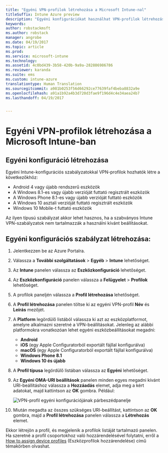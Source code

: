 ```yaml
---
title: "Egyéni VPN-profilok létrehozása a Microsoft Intune-nal"
titleSuffix: Intune Azure preview
description: "Egyéni konfigurációkat használhat VPN-profilok létrehozásához Intune-ban."
keywords: 
author: robstackmsft
ms.author: robstack
manager: angrobe
ms.date: 04/19/2017
ms.topic: article
ms.prod: 
ms.service: microsoft-intune
ms.technology: 
ms.assetid: 4c0bd439-3b58-420b-9a9a-282886986786
ms.reviewer: karanda
ms.suite: ems
ms.custom: intune-azure
translationtype: Human Translation
ms.sourcegitcommit: a981b0253f56d66292ce77639faf4beba8832a9e
ms.openlocfilehash: a91a1b92a4b3d720d3fae9f196d4c4e34aea24b7
ms.lasthandoff: 04/19/2017


---
```


# <a name="how-to-create-custom-vpn-profiles-in-microsoft-intune"></a>Egyéni VPN-profilok létrehozása a Microsoft Intune-ban

## <a name="create-a-custom-configuration"></a>Egyéni konfiguráció létrehozása
Egyéni Intune-konfigurációs szabályzatokkal VPN-profilok hozhatók létre a következőkhöz:

* Android 4 vagy újabb rendszerű eszközök
* A Windows 8.1-es vagy újabb verzióját futtató regisztrált eszközök
* A Windows Phone 8.1-es vagy újabb verzióját futtató eszközök
* A Windows 10 asztali verzióját futtató regisztrált eszközök 
* Windows 10 Mobile-t futtató eszközök

Az ilyen típusú szabályzat akkor lehet hasznos, ha a szabványos Intune VPN-szabályzatok nem tartalmazzák a használni kívánt beállításokat.

## <a name="to-create-a-custom-configuration-policy"></a>Egyéni konfigurációs szabályzat létrehozása:

1. Jelentkezzen be az Azure Portalra.
2. Válassza a **További szolgáltatások** > **Egyéb** > **Intune** lehetőséget.
3. Az **Intune** panelen válassza az **Eszközkonfiguráció** lehetőséget.
4. Az **Eszközkonfiguráció** panelen válassza a **Felügyelet** > **Profilok** lehetőséget.
5. A profilok paneljén válassza a **Profil létrehozása** lehetőséget.
6. A **Profil létrehozása** panelen töltse ki az egyéni VPN-profil **Név** és **Leírás** mezőjét.
7. A **Platform** legördülő listából válassza ki azt az eszközplatformot, amelyre alkalmazni szeretné a VPN-beállításokat. Jelenleg az alábbi platformokra vonatkozóan lehet egyéni eszközbeállításokat megadni:
    - **Android**
    - **iOS** (egy Apple Configuratorból exportált fájllal konfigurálva)
    - **macOS** (egy Apple Configuratorból exportált fájllal konfigurálva)
    - **Windows Phone 8.1**
    - **Windows 10 és újabb**
6. A **Profil típusa** legördülő listában válassza az **Egyéni** lehetőséget.
7. Az **Egyéni OMA-URI beállítások** panelen minden egyes megadni kívánt URI-beállításhoz válassza a **Hozzáadás** elemet, adja meg a kért adatokat, majd kattintson az **OK** gombra. Például:

   ![VPN-profil egyéni konfigurációjának párbeszédpanelje](./media/Intune_Add_VPN_URI.png)

4.  Miután megadta az összes szükséges URI-beállítást, kattintson az **OK** gombra, majd a **Profil létrehozása** panelen válassza a **Létrehozás** elemet.

Ekkor létrejön a profil, és megjelenik a profilok listáját tartalmazó panelen.
Ha szeretné a profil csoportokhoz való hozzárendelésével folytatni, erről a [How to assign device profiles](how-to-assign-device-profiles.md) (Eszközprofilok hozzárendelése) című témakörben olvashat.





